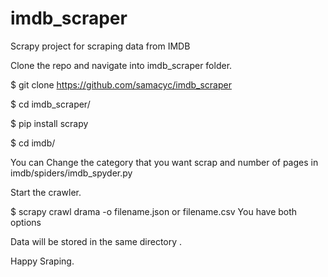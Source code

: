 # imdb_scraper
Scrapy project for scraping data from IMDB 


Clone the repo and navigate into imdb_scraper folder.

$ git clone https://github.com/samacyc/imdb_scraper


$ cd imdb_scraper/


$ pip install scrapy

$ cd imdb/


You can Change the category that you want scrap and number of pages in imdb/spiders/imdb_spyder.py


Start the crawler.


$ scrapy crawl drama -o filename.json or filename.csv You have both options 


Data will be stored in the same directory . 


Happy Sraping.
